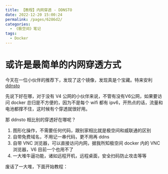 ```yaml
---
title: 【教程】内网穿透 - DDNSTO
date: 2022-12-20 15:00:24
permalink: /pages/6286d2/
categories:
  - 《极空间》笔记
tags:
  - Docker
---
```


# 或许是最简单的内网穿透方式

今天在一位小伙伴的推荐下，发现了这个镜像，发现真是个宝藏。特来安利 [ddnsto](https://www.ddnsto.com/)

先说下好在哪，对于没有 V4 公网的小伙伴来说，不管有没有V6公网，如果要访问 docker 总归是不方便的，因为不是每个 wifi 都有 ipv6，开热点的话，流量和电池都撑不住，这时候有个穿透就很好用。

那 ddnsto 相比别的穿透好在哪呢？

1. 图形化操作，不需要任何代码，跟别家相比就是极空间和威联通的区别
2. 自带免费域名，不用记一串代码，更不用再 ddns
3. 自带 VNC 浏览器，可以直接访问内网，据我所知极空间 docker 内的 VNC 浏览器，V6 目前一个也用不了
4. 一大堆牛逼功能，诸如远程开机，远程桌面，安全扫码防止攻击等等

废话了一大堆，下面开始教程：

